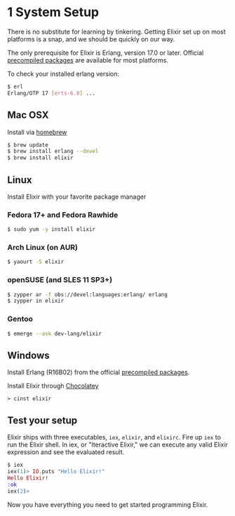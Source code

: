 # 1 System Setup

There is no substitute for learning by tinkering. Getting Elixir set up on most platforms is a snap, and we should be quickly on our way.

The only prerequisite for Elixir is Erlang, version 17.0 or later. Official [precompiled packages](https://www.erlang-solutions.com/downloads/download-erlang-otp)
are available for most platforms.

To check your installed erlang version:

```bash
$ erl
Erlang/OTP 17 [erts-6.0] ...
```

## Mac OSX

Install via [homebrew](http://brew.sh/)

```bash
$ brew update
$ brew install erlang --devel
$ brew install elixir
```

## Linux

Install Elixir with your favorite package manager

### Fedora 17+ and Fedora Rawhide

```bash
$ sudo yum -y install elixir
```

### Arch Linux (on AUR)

```bash
$ yaourt -S elixir
```

### openSUSE (and SLES 11 SP3+)

```bash
$ zypper ar -f obs://devel:languages:erlang/ erlang
$ zypper in elixir
```

### Gentoo

```bash
$ emerge --ask dev-lang/elixir
```

## Windows

Install Erlang (R16B02) from the official [precompiled packages](https://www.erlang-solutions.com/downloads/download-erlang-otp).

Install Elixir through [Chocolatey](http://chocolatey.org/)

```
> cinst elixir
```

## Test your setup

Elixir ships with three executables, `iex`, `elixir`, and `elixirc`.
Fire up `iex` to run the Elixir shell. In iex, or "Iteractive Elixir," we can
execute any valid Elixir expression and see the evaluated result.

```elixir
$ iex
iex(1)> IO.puts "Hello Elixir!"
Hello Elixir!
:ok
iex(2)>
```

Now you have everything you need to get started programming Elixir.